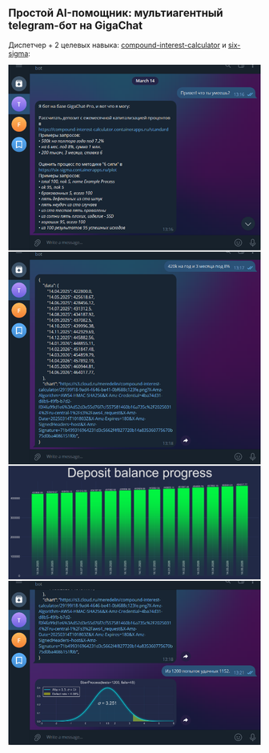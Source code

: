 ## Простой AI-помощник: мультиагентный telegram-бот на GigaChat

Диспетчер + 2 целевых навыка: [compound-interest-calculator](https://github.com/EvgenyMeredelin/compound-interest-calculator) и [six-sigma](https://github.com/EvgenyMeredelin/six-sigma):

![plot](assets/1.png)
![plot](assets/2.png)
![plot](assets/3.png)
![plot](assets/4.png)